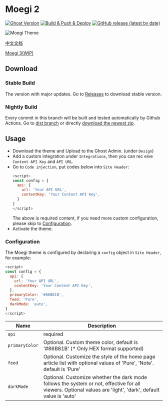 # Moegi 2
[![Ghost Version](https://img.shields.io/badge/Ghost-%3E%3D3.0-green.svg)](https://github.com/TryGhost/Ghost)
[![Build & Push & Deploy](https://github.com/moegi-design/ghost-theme-Moegi/workflows/Build%20&%20Push%20&%20Deploy/badge.svg)](https://github.com/moegi-design/ghost-theme-Moegi/actions)
[![GitHub release (latest by date)](https://img.shields.io/github/v/release/moegi-design/ghost-theme-Moegi)](https://github.com/moegi-design/ghost-theme-Moegi/releases)

![Moegi Theme](screenshot.png)

[中文文档](README_zh.md)

[Moegi 3(WIP)](https://github.com/moegi-design/ghost-theme-Moegi/tree/v3)

## Download

### Stable Build

The version with major updates. Go to [Releases](https://github.com/moegi-design/ghost-theme-Moegi/releases) to download stable version.

### Nightly Build

Every commit in this branch will be built and tested automatically by Github Actions. Go to [dist branch](https://github.com/moegi-design/ghost-theme-Moegi/tree/dist) or directly [download the newest zip](https://github.com/moegi-design/ghost-theme-Moegi/archive/dist.zip).

## Usage

* Download the theme and Upload to the Ghost Admin. (under `Design`)
* Add a custom integration under `Integrations`, then you can rec eive `Content API Key` and `API URL`.
* Go to `Code injection`, put codes below into `Site Header`:
  ```js
  <script>
  const config = {
    api: {
      url: 'Your API URL',
      contentKey: 'Your Content API Key',
    }
  }
  </script>
  ```
  The above is required content, if you need more custom configuration, please skip to [Configuration](#Configuration).
* Activate the theme.

### Configuration

The Moegi theme is configured by declaring a `config` object in `Site Header`, for example:
```js
<script>
const config = {
  api: {
    url: 'Your API URL',
    contentKey: 'Your Content API Key',
  },
  primaryColor: '#86B81B',
  feed: 'Pure',
  darkMode: 'auto',
}
</script>
```

| Name | Description |
| ------ | ------ |
| `api` | required |
| `primaryColor` | Optional. Custom theme color, default is '#86B81B' (* Only HEX format supported) |
| `feed` | Optional. Customize the style of the home page article list with optional values of 'Pure', 'Note'. default is 'Pure' |
| `darkMode` | Optional. Customize whether the dark mode follows the system or not, effective for all viewers. Optional values are 'light', 'dark', default value is 'auto' |
